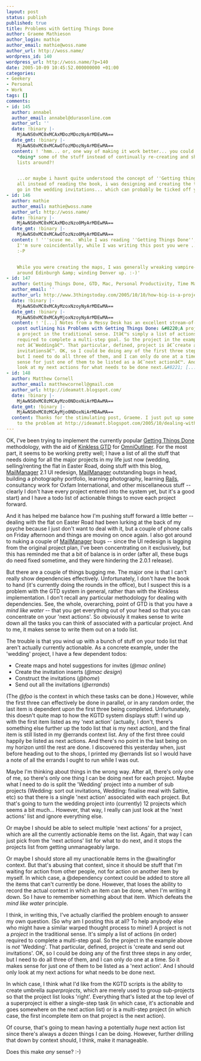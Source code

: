 ```yaml
---
layout: post
status: publish
published: true
title: Problems with Getting Things Done
author: Graeme Mathieson
author_login: mathie
author_email: mathie@woss.name
author_url: http://woss.name/
wordpress_id: 140
wordpress_url: http://woss.name/?p=140
date: 2005-10-09 10:45:52.000000000 +01:00
categories:
- Geekery
- Personal
- Work
tags: []
comments:
- id: 145
  author: annabel
  author_email: annabel@durasonline.com
  author_url: ''
  date: !binary |-
    MjAwNS0xMC0xMCAxMDozMDozNyArMDEwMA==
  date_gmt: !binary |-
    MjAwNS0xMC0xMCAwOTozMDozNyArMDEwMA==
  content: ! 'hmm... or, one way of making it work better... you could always try
    *doing* some of the stuff instead of continually re-creating and shifting to-do
    lists around?!


    ...or maybe i havnt quite understood the concept of ''Getting things done'', afte
    all instead of reading the book, i was designing and creating the two maps to
    go in the wedding invitations... which can probably be ticked off you list now  :oP'
- id: 146
  author: mathie
  author_email: mathie@woss.name
  author_url: http://woss.name/
  date: !binary |-
    MjAwNS0xMC0xMCAxMDozNzo0MyArMDEwMA==
  date_gmt: !binary |-
    MjAwNS0xMC0xMCAwOTozNzo0MyArMDEwMA==
  content: ! '''scuse me.  While I was reading ''Getting Things Done'', you were sleeping!  And,
    I''m sure coincidentally, while I was writing this post you were ... sleeping!
    :-P


    While you were creating the maps, I was generally wreaking vampire-like havoc
    around Edinburgh &amp; winding Denver up. :-)'
- id: 147
  author: Getting Things Done, GTD, Mac, Personal Productivity, Time Management, Motivation
  author_email: ''
  author_url: http://www.3thingstoday.com/2005/10/10/how-big-is-a-project/
  date: !binary |-
    MjAwNS0xMC0xMCAyMzoxNzoyNyArMDEwMA==
  date_gmt: !binary |-
    MjAwNS0xMC0xMCAyMjoxNzoyNyArMDEwMA==
  content: ! '[...] Notes from a Messy Desk has an excellent stream-of-consciousness
    post outlining his Problems with Getting Things Done: &#8220;A project is not
    a project in the traditional sense. Itâ€™s simply a list of actions (in order)
    required to complete a multi-step goal. So the project in the example above is
    not â€˜Weddingâ€™. That particular, defined, project is â€˜create and send out
    invitationsâ€™. OK, so I could be doing any of the first three steps in any order,
    but I need to do all three of them, and I can only do one at a time. So it makes
    sense for just one of them to be listed as a â€˜next actionâ€™. And I should only
    look at my next actions for what needs to be done next.&#8221; [...]'
- id: 148
  author: Matthew Cornell
  author_email: matthewcornell@gmail.com
  author_url: http://ideamatt.blogspot.com/
  date: !binary |-
    MjAwNS0xMC0zMCAyMzo0NDoxNiArMDAwMA==
  date_gmt: !binary |-
    MjAwNS0xMC0zMCAyMjo0NDoxNiArMDAwMA==
  content: Thanks for the stimulating post, Graeme. I just put up some thoughts related
    to the problem at http://ideamatt.blogspot.com/2005/10/dealing-with-multipledependent-next.html
---
```

OK, I've been trying to implement the currently popular <a href="http://www.davidco.com/" title="David Allen's web site">Getting Things Done</a> methodology, with the aid of <a href="http://http://kinkless.com/articles/2005/10/06/kinkless-gtd-0-63-fancy-pants">Kinkless GTD</a> for <a href="http://www.omnigroup.com/applications/omnioutliner/">OmniOutliner</a>.  For the most part, it seems to be working pretty well; I have a list of all the stuff that needs doing for all the major projects in my life just now (wedding, selling/renting the flat in Easter Road, doing stuff with this blog, <a href="http://www.logicalware.com/">MailManager</a> 2.1 UI redesign, <a href="http://www.logicalware.com/">MailManager</a> outstanding bugs in head, building a photography portfolio, learning photography, learning <a href="http://www.rubyonrails.org/">Rails</a>, consultancy work for Oxfam International, and other miscellaneous stuff -- clearly I don't have every project entered into the system yet, but it's a good start) and I have a todo list of actionable things to move each project forward.

And it has helped me balance how I'm pushing stuff forward a little better -- dealing with the flat on Easter Road had been lurking at the back of my psyche because I just don't want to deal with it, but a couple of phone calls on Friday afternoon and things are moving on once again.  I also got around to nuking a couple of <a href="http://www.logicalware.com/">MailManager</a> bugs -- since the UI redesign is lagging from the original project plan, I've been concentrating on it exclusively, but this has reminded me that a bit of balance is in order (after all, these bugs do need fixed sometime, and they were hindering the 2.0.1 release).

But there are a couple of things bugging me.  The major one is that I can't really show dependencies effectively.  Unfortunately, I don't have the book to hand (it's currently doing the rounds in the office), but I suspect this is a problem with the GTD system in general, rather than with the Kinkless implementation.  I don't recall any particular methodology for dealing with dependencies.  See, the whole, overarching, point of GTD is that you have a <em>mind like water</em> -- that you get everything out of your head so that you can concentrate on your 'next actions'.  So obviously it makes sense to write down all the tasks you can think of associated with a particular project.  And to me, it makes sense to write them out on a todo list.

The trouble is that you wind up with a bunch of stuff on your todo list that aren't actually currently actionable.  As a concrete example, under the 'wedding' project, I have a few dependent todos:

<ul>
  <li>Create maps and hotel suggestions for invites (<em>@mac online</em>)</li>
  <li>Create the invitation inserts (<em>@mac design</em>)</li>
  <li>Construct the invitations (<em>@home</em>)</li>
  <li>Send out all the invitations (<em>@errands</em>)</li>
</ul>

(The <em>@foo</em> is the context in which these tasks can be done.)  However, while the first three can effectively be done in parallel, or in any random order, the last item is dependent upon the first three being completed.  Unfortunately, this doesn't quite map to how the KGTD system displays stuff: I wind up with the first item listed as my 'next action' (actually, I don't, there's something else further up the todo list that is my next action), and the final item is still listed in my @errands context list.  Any of the first three could happily be listed as next actions.  And there's no point in the last being on my horizon until the rest are done.  I discovered this yesterday when, just before heading out to the shops, I printed my @errands list so I would have a note of all the errands I ought to run while I was out.

Maybe I'm thinking about things in the wrong way.  After all, there's only one of me, so there's only one thing I can be doing next for each project.  Maybe what I need to do is split the 'Wedding' project into a number of sub projects (Wedding: sort out invitations, Wedding: finalise meal with Saltire, etc) so that there is a single 'next action' associated with each project.  But that's going to turn the wedding project into (currently) 12 projects which seems a bit much...  However, that way, I really can just look at the 'next actions' list and ignore everything else.

Or maybe I should be able to select multiple 'next actions' for a project, which are all the currently actionable items on the list.  Again, that way I can just pick from the 'next actions' list for what to do next, and it stops the projects list from getting unmanageably large.

Or maybe I should store all my unactionable items in the @waitingfor context.  But that's abusing that context, since it should be stuff that I'm waiting for action from other people, not for action on another item by myself.  In which case, a @dependency context could be added to store all the items that can't currently be done.  However, that loses the ability to record the actual context in which an item can be done, when I'm writing it down.  So I have to remember something about that item.  Which defeats the <em>mind like water</em> principle.

I think, in writing this, I've actually clarified the problem enough to answer my own question.  (So why am I posting this at all?  To help anybody else who might have a similar warped thought process to mine!)  A project is not a <em>project</em> in the traditional sense.  It's simply a list of actions (in order) required to complete a multi-step goal.  So the project in the example above is <em>not</em> 'Wedding'.  That particular, defined, project is 'create and send out invitations'.  OK, so I could be doing any of the first three steps in any order, but I need to do all three of them, and I can only do one at a time.  So it makes sense for just one of them to be listed as a 'next action'.  And I should only look at my next actions for what needs to be done next.

In which case, I think what I'd like from the KGTD scripts is the ability to create umbrella <em>superprojects</em>, which are merely used to group sub-projects so that the project list looks 'right'.  Everything that's listed at the top level of a superproject is either a single-step task (in which case, it's actionable and goes somewhere on the next action list) or is a multi-step project (in which case, the first incomplete item on that project is the next action).

Of course, that's going to mean having a potentially <em>huge</em> next action list since there's always a dozen things I can be doing.  However, further drilling that down by context should, I think, make it manageable.

Does this make <em>any</em> sense? :-)
